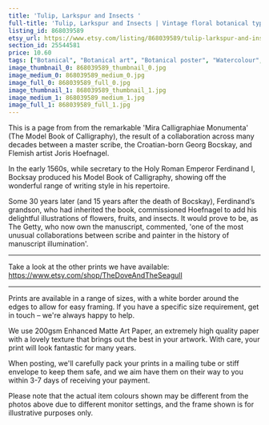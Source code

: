 ```yaml
---
title: 'Tulip, Larkspur and Insects '
full-title: 'Tulip, Larkspur and Insects | Vintage floral botanical typographic art print for nature and literature lovers | Model Book of Calligraphy'
listing_id: 868039589
etsy_url: https://www.etsy.com/listing/868039589/tulip-larkspur-and-insects-vintage?utm_source=site&utm_medium=api&utm_campaign=api
section_id: 25544581
price: 10.60
tags: ["Botanical", "Botanical art", "Botanical poster", "Watercolour", "Fruit", "Calligraphy", "Vintage Botanical", "Georg Bocskay", "Joris Hoefnagel", "Insect print", "Calligraphic art", "Literature print", "Flower wall art"]
image_thumbnail_0: 868039589_thumbnail_0.jpg
image_medium_0: 868039589_medium_0.jpg
image_full_0: 868039589_full_0.jpg
image_thumbnail_1: 868039589_thumbnail_1.jpg
image_medium_1: 868039589_medium_1.jpg
image_full_1: 868039589_full_1.jpg
---
```

This is a page from from the remarkable &#39;Mira Calligraphiae Monumenta&#39; (The Model Book of Calligraphy), the result of a collaboration across many decades between a master scribe, the Croatian-born Georg Bocskay, and Flemish artist Joris Hoefnagel. 

In the early 1560s, while secretary to the Holy Roman Emperor Ferdinand I, Bocksay produced his Model Book of Calligraphy, showing off the wonderful range of writing style in his repertoire. 

Some 30 years later (and 15 years after the death of Bocskay), Ferdinand’s grandson, who had inherited the book, commissioned Hoefnagel to add his delightful illustrations of flowers, fruits, and insects. It would prove to be, as The Getty, who now own the manuscript, commented, &#39;one of the most unusual collaborations between scribe and painter in the history of manuscript illumination&#39;. 

---

Take a look at the other prints we have available:
https://www.etsy.com/shop/TheDoveAndTheSeagull

---

Prints are available in a range of sizes, with a white border around the edges to allow for easy framing. If you have a specific size requirement, get in touch – we&#39;re always happy to help.

We use 200gsm Enhanced Matte Art Paper, an extremely high quality paper with a lovely texture that brings out the best in your artwork. With care, your print will look fantastic for many years.

When posting, we&#39;ll carefully pack your prints in a mailing tube or stiff envelope to keep them safe, and we aim have them on their way to you within 3-7 days of receiving your payment.

Please note that the actual item colours shown may be different from the photos above due to different monitor settings, and the frame shown is for illustrative purposes only.
